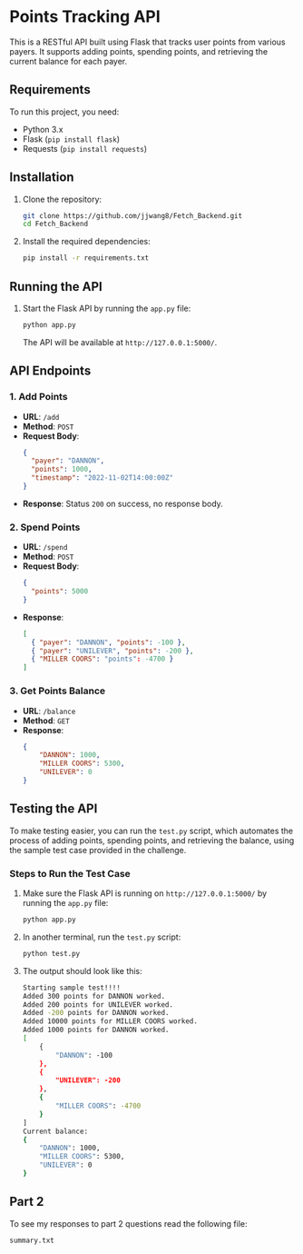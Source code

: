 # Points Tracking API

This is a RESTful API built using Flask that tracks user points from various payers. It supports adding points, spending points, and retrieving the current balance for each payer.

## Requirements

To run this project, you need:

- Python 3.x
- Flask (`pip install flask`)
- Requests (`pip install requests`)

## Installation

1. Clone the repository:

   ```bash
   git clone https://github.com/jjwang8/Fetch_Backend.git
   cd Fetch_Backend
   ```
2. Install the required dependencies:

   ```bash
   pip install -r requirements.txt
   ```

## Running the API

1. Start the Flask API by running the `app.py` file:

   ```bash
   python app.py
   ```

   The API will be available at `http://127.0.0.1:5000/`.

## API Endpoints

### 1. Add Points

- **URL**: `/add`
- **Method**: `POST`
- **Request Body**:
  ```json
  {
    "payer": "DANNON",
    "points": 1000,
    "timestamp": "2022-11-02T14:00:00Z"
  }
  ```
- **Response**: Status `200` on success, no response body.

### 2. Spend Points

- **URL**: `/spend`
- **Method**: `POST`
- **Request Body**:
  ```json
  {
    "points": 5000
  }
  ```
- **Response**:
  ```json
  [
    { "payer": "DANNON", "points": -100 },
    { "payer": "UNILEVER", "points": -200 },
    { "MILLER COORS": "points": -4700 }
  ]
  ```

### 3. Get Points Balance

- **URL**: `/balance`
- **Method**: `GET`
- **Response**:
  ```json
  {
      "DANNON": 1000,
      "MILLER COORS": 5300,
      "UNILEVER": 0
  }
  ```

## Testing the API

To make testing easier, you can run the `test.py` script, which automates the process of adding points, spending points, and retrieving the balance, using the sample test case provided in the challenge.

### Steps to Run the Test Case

1. Make sure the Flask API is running on `http://127.0.0.1:5000/` by running the `app.py` file:

   ```bash
   python app.py
   ```
2. In another terminal, run the `test.py` script:

   ```bash
   python test.py
   ```
3. The output should look like this:

   ```bash
   Starting sample test!!!!
   Added 300 points for DANNON worked.
   Added 200 points for UNILEVER worked.
   Added -200 points for DANNON worked.
   Added 10000 points for MILLER COORS worked.
   Added 1000 points for DANNON worked.
   [
       {
           "DANNON": -100
       },
       {
           "UNILEVER": -200
       },
       {
           "MILLER COORS": -4700
       }
   ]
   Current balance:
   {
       "DANNON": 1000,
       "MILLER COORS": 5300,
       "UNILEVER": 0
   }
   ```

## Part 2

To see my responses to part 2 questions read the following file:

```bash
summary.txt
```
